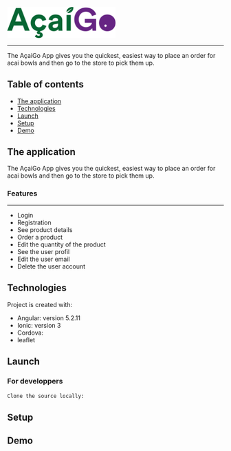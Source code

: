 <img src="src/assets/imgs/acai.png" width="50%" height="50%">

---

The AçaiGo App gives you the quickest, easiest way to place an order for acai bowls and then go to the store to pick them up.

## Table of contents
* [The application](#the-application)
* [Technologies](#technologies)
* [Launch](#Launch)
* [Setup](#setup)
* [Demo](#Demo)

## The application
The AçaiGo App gives you the quickest, easiest way to place an order for acai bowls and then go to the store to pick them up.

### Features
-----

* Login
* Registration
* See product details
* Order a product
* Edit the quantity of the product
* See the user profil
* Edit the user email
* Delete the user account

	
## Technologies
Project is created with:

* Angular: version 5.2.11
* Ionic: version 3
* Cordova: 
* leaflet

## Launch

<h3> For developpers </h3>

  ```
  Clone the source locally:
  ```
  
## Setup

## Demo
